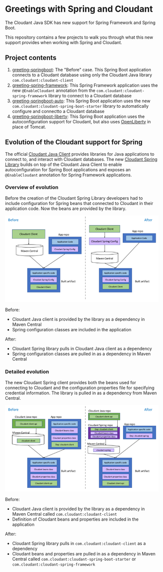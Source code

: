 # Greetings with Spring and Cloudant

The Cloudant Java SDK has new support for Spring Framework and Spring Boot.

This repository contains a few projects to walk you through what this new support provides when working with Spring and Cloudant.

## Project contents 

1. [greeting-springboot](greeting-springboot/): The "Before" case. This Spring Boot application connects to a Cloudant database using only the Cloudant Java library `com.cloudant:cloudant-client`
2. [greeting-spring-framework](greeting-spring-framework/): This Spring Framework application uses the new `@EnableCloudant` annotation from the `com.cloudant:cloudant-spring-framework` library to connect to a Cloudant database
3. [greeting-springboot-auto](greeting-springboot-auto/): This Spring Boot application uses the new `com.cloudant:cloudant-spring-boot-starter` library to automatically configure and connectto a Cloudant database
4. [greeting-springboot-liberty](greeting-springboot-liberty/): This Spring Boot application uses the autoconfiguration support for Cloudant, but also uses [OpenLiberty](http://openliberty.io) in place of Tomcat.

## Evolution of the Cloudant support for Spring

The official [Cloudant Java Client](https://github.com/cloudant/java-cloudant/) provides libraries for Java applications to connect to, and interact with Cloudant databases. The new [Cloudant Spring Library](https://github.com/cloudant-labs/cloudant-spring) builds on top of the Cloudant Java Client to enable autoconfiguration for Spring Boot applications and exposes an `@EnableCloudant` annotation for Spring Framework applications.

### Overview of evolution

Before the creation of the Cloudant Spring Library developers had to include configuration for Spring beans that connected to Cloudant in their application code. Now the beans are provided by the library.

![alt text](/images/OverviewEvolution.png "Overview of evolution")

Before:
* Cloudant Java client is provided by the library as a dependency in Maven Central
* Spring configuration classes are included in the application

After:
* Cloudant Spring library pulls in Cloudant Java client as a dependency
* Spring configuration classes are pulled in as a dependency in Maven Central

### Detailed evolution

The new Cloudant Spring client provides both the beans used for connecting to Cloudant and the configuration properties file for specifying credential information. The library is pulled in as a dependency from Maven Central.

![alt text](/images/DetailedEvolution.png "Detailed evolution")

Before:
* Cloudant Java client is provided by the library as a dependency in Maven Central called `com.cloudant:cloudant-client`
* Definition of Cloudant beans and properties are included in the application

After:
* Cloudant Spring library pulls in `com.cloudant:cloudant-client` as a dependency
* Cloudant beans and properties are pulled in as a dependency in Maven Central called
`com.cloudant:cloudant-spring-boot-starter` or `com.cloudant:cloudant-spring-framework`
